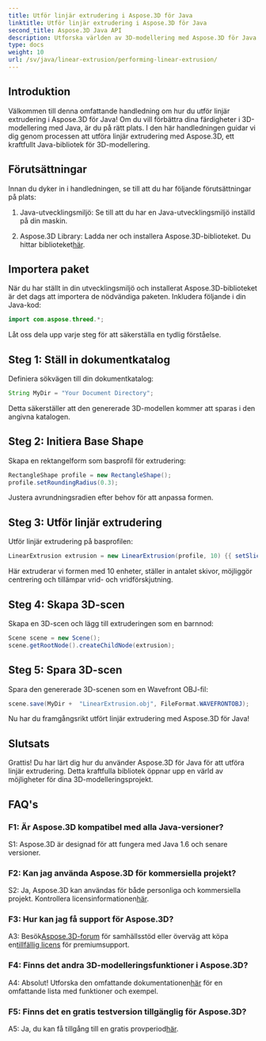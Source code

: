 ```yaml
---
title: Utför linjär extrudering i Aspose.3D för Java
linktitle: Utför linjär extrudering i Aspose.3D för Java
second_title: Aspose.3D Java API
description: Utforska världen av 3D-modellering med Aspose.3D för Java. Lär dig att utföra linjär extrudering utan ansträngning.
type: docs
weight: 10
url: /sv/java/linear-extrusion/performing-linear-extrusion/
---
```

## Introduktion

Välkommen till denna omfattande handledning om hur du utför linjär extrudering i Aspose.3D för Java! Om du vill förbättra dina färdigheter i 3D-modellering med Java, är du på rätt plats. I den här handledningen guidar vi dig genom processen att utföra linjär extrudering med Aspose.3D, ett kraftfullt Java-bibliotek för 3D-modellering.

## Förutsättningar

Innan du dyker in i handledningen, se till att du har följande förutsättningar på plats:

1. Java-utvecklingsmiljö: Se till att du har en Java-utvecklingsmiljö inställd på din maskin.

2.  Aspose.3D Library: Ladda ner och installera Aspose.3D-biblioteket. Du hittar biblioteket[här](https://releases.aspose.com/3d/java/).

## Importera paket

När du har ställt in din utvecklingsmiljö och installerat Aspose.3D-biblioteket är det dags att importera de nödvändiga paketen. Inkludera följande i din Java-kod:

```java
import com.aspose.threed.*;
```

Låt oss dela upp varje steg för att säkerställa en tydlig förståelse.

## Steg 1: Ställ in dokumentkatalog

Definiera sökvägen till din dokumentkatalog:

```java
String MyDir = "Your Document Directory";
```

Detta säkerställer att den genererade 3D-modellen kommer att sparas i den angivna katalogen.

## Steg 2: Initiera Base Shape

Skapa en rektangelform som basprofil för extrudering:

```java
RectangleShape profile = new RectangleShape();
profile.setRoundingRadius(0.3);
```

Justera avrundningsradien efter behov för att anpassa formen.

## Steg 3: Utför linjär extrudering

Utför linjär extrudering på basprofilen:

```java
LinearExtrusion extrusion = new LinearExtrusion(profile, 10) {{ setSlices(100); setCenter(true); setTwist(360); setTwistOffset(new Vector3(10, 0, 0));}};
```

Här extruderar vi formen med 10 enheter, ställer in antalet skivor, möjliggör centrering och tillämpar vrid- och vridförskjutning.

## Steg 4: Skapa 3D-scen

Skapa en 3D-scen och lägg till extruderingen som en barnnod:

```java
Scene scene = new Scene();
scene.getRootNode().createChildNode(extrusion);
```

## Steg 5: Spara 3D-scen

Spara den genererade 3D-scenen som en Wavefront OBJ-fil:

```java
scene.save(MyDir +  "LinearExtrusion.obj", FileFormat.WAVEFRONTOBJ);
```

Nu har du framgångsrikt utfört linjär extrudering med Aspose.3D för Java!

## Slutsats

Grattis! Du har lärt dig hur du använder Aspose.3D för Java för att utföra linjär extrudering. Detta kraftfulla bibliotek öppnar upp en värld av möjligheter för dina 3D-modelleringsprojekt.

## FAQ's

### F1: Är Aspose.3D kompatibel med alla Java-versioner?

S1: Aspose.3D är designad för att fungera med Java 1.6 och senare versioner.

### F2: Kan jag använda Aspose.3D för kommersiella projekt?

S2: Ja, Aspose.3D kan användas för både personliga och kommersiella projekt. Kontrollera licensinformationen[här](https://purchase.aspose.com/buy).

### F3: Hur kan jag få support för Aspose.3D?

 A3: Besök[Aspose.3D-forum](https://forum.aspose.com/c/3d/18) för samhällsstöd eller överväg att köpa en[tillfällig licens](https://purchase.aspose.com/temporary-license/) för premiumsupport.

### F4: Finns det andra 3D-modelleringsfunktioner i Aspose.3D?

 A4: Absolut! Utforska den omfattande dokumentationen[här](https://reference.aspose.com/3d/java/) för en omfattande lista med funktioner och exempel.

### F5: Finns det en gratis testversion tillgänglig för Aspose.3D?

 A5: Ja, du kan få tillgång till en gratis provperiod[här](https://releases.aspose.com/).